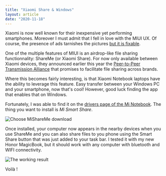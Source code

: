```yaml
---
title: "Xiaomi Share & Windows"
layout: article
date: "2020-11-18"
---
```


Xiaomi is now well known for their inexpensive yet performing smartphones. Moreover I must admit that I fell in love with the MIUI UX. Of course, the presence of ads tarnishes the pictures [but it is fixable](https://www.androidauthority.com/remove-ads-xiaomi-miui-1019139/).

One of the multiple features of MIUI is an airdrop-like file sharing functionnality: ShareMe (or Xiaomi Share). For now only available between Xiaomi devices, they announced earlier this year the [Peer-to-Peer Transmission Alliance](https://blog.mi.com/en/2020/01/02/xiaomi-oppo-and-vivo-partner-to-bring-new-wireless-file-transfer-system-to-global-users/) that promises to facilitate file sharing across brands.

Where this becomes fairly interesting, is that Xiaomi Notebook laptops have the ability to leverage this feature. Easy transfer between your Windows PC and your smartphone, now that's cool! However, good luck finding the app that enables that on Windows.

Fortunately, I was able to find it on the [drivers page of the Mi Notebook](https://www.mi.com/in/service/support/laptop-drivers.html). The thing you want to install is *Mi Smart Share*.

![Choose MiShareMe download](https://i.imgur.com/aBLbztN.png)

Once installed, your computer now appears in the nearby devices when you use ShareMe and you can also share files to you phone using the Smart Share button that was just added to your task bar. I tested it with my new Honor MagicBook, but it should work with any computer with bluetooth and WIFI connectivity.

![The working result](https://i.imgur.com/JQw3Lvd.png)

Voilà !

